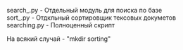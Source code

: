 search_.py - Отдельный модуль для поиска по базе<br>
sort_.py - Отдкльный сортировщик тексовых докуметов<br>
searching.py - Полноценный скрипт<br>

На всякий случай - "mkdir sorting"
